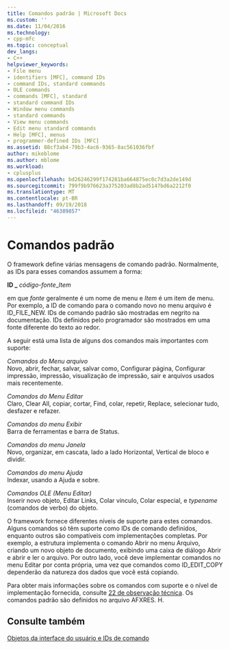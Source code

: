 ```yaml
---
title: Comandos padrão | Microsoft Docs
ms.custom: ''
ms.date: 11/04/2016
ms.technology:
- cpp-mfc
ms.topic: conceptual
dev_langs:
- C++
helpviewer_keywords:
- File menu
- identifiers [MFC], command IDs
- command IDs, standard commands
- OLE commands
- commands [MFC], standard
- standard command IDs
- Window menu commands
- standard commands
- View menu commands
- Edit menu standard commands
- Help [MFC], menus
- programmer-defined IDs [MFC]
ms.assetid: 88cf3ab4-79b3-4ac6-9365-8ac561036fbf
author: mikeblome
ms.author: mblome
ms.workload:
- cplusplus
ms.openlocfilehash: bd26246299f174281ba664875ec0c7d3a2de149d
ms.sourcegitcommit: 799f9b976623a375203ad8b2ad5147bd6a2212f0
ms.translationtype: MT
ms.contentlocale: pt-BR
ms.lasthandoff: 09/19/2018
ms.locfileid: "46389857"
---
```

# <a name="standard-commands"></a>Comandos padrão

O framework define várias mensagens de comando padrão. Normalmente, as IDs para esses comandos assumem a forma:

**ID _** *código-fonte*_*Item*

em que *fonte* geralmente é um nome de menu e *Item* é um item de menu. Por exemplo, a ID de comando para o comando novo no menu arquivo é ID_FILE_NEW. IDs de comando padrão são mostradas em negrito na documentação. IDs definidos pelo programador são mostrados em uma fonte diferente do texto ao redor.

A seguir está uma lista de alguns dos comandos mais importantes com suporte:

*Comandos do Menu arquivo*<br/>
Novo, abrir, fechar, salvar, salvar como, Configurar página, Configurar impressão, impressão, visualização de impressão, sair e arquivos usados mais recentemente.

*Comandos do Menu Editar*<br/>
Claro, Clear All, copiar, cortar, Find, colar, repetir, Replace, selecionar tudo, desfazer e refazer.

*Comandos do menu Exibir*<br/>
Barra de ferramentas e barra de Status.

*Comandos do menu Janela*<br/>
Novo, organizar, em cascata, lado a lado Horizontal, Vertical de bloco e dividir.

*Comandos do menu Ajuda*<br/>
Indexar, usando a Ajuda e sobre.

*Comandos OLE (Menu Editar)*<br/>
Inserir novo objeto, Editar Links, Colar vínculo, Colar especial, e *typename* (comandos de verbo) do objeto.

O framework fornece diferentes níveis de suporte para estes comandos. Alguns comandos só têm suporte como IDs de comando definidos, enquanto outros são compatíveis com implementações completas. Por exemplo, a estrutura implementa o comando Abrir no menu Arquivo, criando um novo objeto de documento, exibindo uma caixa de diálogo Abrir e abrir e ler o arquivo. Por outro lado, você deve implementar comandos no menu Editar por conta própria, uma vez que comandos como ID_EDIT_COPY dependerão da natureza dos dados que você está copiando.

Para obter mais informações sobre os comandos com suporte e o nível de implementação fornecida, consulte [22 de observação técnica](../mfc/tn022-standard-commands-implementation.md). Os comandos padrão são definidos no arquivo AFXRES. H.

## <a name="see-also"></a>Consulte também

[Objetos da interface do usuário e IDs de comando](../mfc/user-interface-objects-and-command-ids.md)

